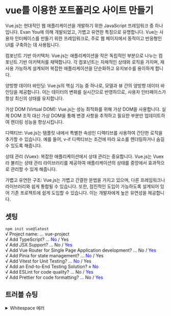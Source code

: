 # vue를 이용한 포트폴리오 사이트 만들기
Vue.js는 현대적인 웹 애플리케이션을 개발하기 위한 JavaScript 프레임워크 중 하나입니다. Evan You에 의해 개발되었고, 가볍고 유연한 특징으로 유명합니다. Vue는 사용자 인터페이스를 만들기 위한 프레임워크로, 주로 웹 페이지에서 동적이고 반응형인 UI를 구축하는 데 사용됩니다.
   
컴포넌트 기반 아키텍처: Vue.js는 애플리케이션을 작은 독립적인 부분으로 나누는 컴포넌트 기반 아키텍처를 채택합니다. 각 컴포넌트는 자체적인 상태와 로직을 가지며, 재사용 가능하게 설계되어 복잡한 애플리케이션을 단순화하고 유지보수를 용이하게 합니다.
   
양방향 데이터 바인딩: Vue.js의 핵심 기능 중 하나로, 모델과 뷰 간의 양방향 데이터 바인딩을 제공합니다. 이는 데이터의 변화를 실시간으로 반영하므로, 사용자 인터페이스가 항상 최신의 상태를 유지합니다.
   
가상 DOM (Virtual DOM): Vue.js는 성능 최적화를 위해 가상 DOM을 사용합니다. 실제 DOM 조작 대신 가상 DOM을 통해 변경 사항을 추적하고 필요한 부분만 업데이트하여 렌더링 성능을 향상시킵니다.
   
디렉티브: Vue.js는 템플릿 내에서 특별한 속성인 디렉티브를 사용하여 간단한 로직을 추가할 수 있습니다. 예를 들어, v-if 디렉티브는 조건에 따라 요소를 렌더링하거나 숨길 수 있도록 해줍니다.
   
상태 관리 (Vuex): 복잡한 애플리케이션에서 상태 관리는 중요합니다. Vue.js는 Vuex라 불리는 상태 관리 라이브러리를 제공하여 애플리케이션의 상태를 중앙에서 효과적으로 관리할 수 있게 해줍니다.
   
가볍고 유연한 구조: Vue.js는 가볍고 간결한 문법을 가지고 있으며, 다른 프레임워크나 라이브러리와 쉽게 통합될 수 있습니다. 또한, 점진적인 도입이 가능하도록 설계되어 있어 기존 프로젝트에 쉽게 도입할 수 있습니다. 이는 개발자에게 높은 유연성을 제공합니다.
   
   
## 셋팅
`npm init vue@latest`   
√ Project name: ... vue-project   
√ Add TypeScript? ... <span style="color: blue">No</span> / Yes    
√ Add JSX Support? ... No / <span style="color: blue">Yes</span>   
√ Add Vue Router for Single Page Application development? ... No / <span style="color: blue">Yes</span>   
√ Add Pinia for state management? ... <span style="color: blue">No</span> / Yes   
√ Add Vitest for Unit Testing? ... <span style="color: blue">No</span> / Yes   
√ Add an End-to-End Testing Solution? » <span style="color: blue">No</span>    
√ Add ESLint for code quality? ... No / <span style="color: blue">Yes</span>   
√ Add Prettier for code formatting? ... No / <span style="color: blue">Yes</span>


## 트러블 슈팅
<details>
<summary>Whitespace 에러</summary>
유닉스 시스템에서는 한 줄의 끝이 LF(Line Feed)로 이루어지는 반면,   
윈도우에서는 줄 하나가 CR(Carriage Return)과 LF, 즉 CRLF로 이루어지는데   
Git이 이 둘 중 어느 쪽으로 선택할지 혼란이 온 것이다.   
   
해결방법   
`git config --global core.autocrlf true` // 시스템 전체에 적용 
⠀  
`git config core.autocrlf true` // 해당 프로젝트에만 적용
</details>